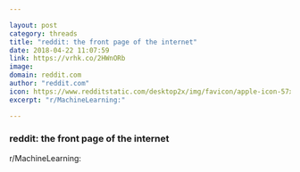 ```yaml
---

layout: post
category: threads
title: "reddit: the front page of the internet"
date: 2018-04-22 11:07:59
link: https://vrhk.co/2HWnORb
image: 
domain: reddit.com
author: "reddit.com"
icon: https://www.redditstatic.com/desktop2x/img/favicon/apple-icon-57x57.png
excerpt: "r/MachineLearning:"

---
```


### reddit: the front page of the internet

r/MachineLearning: